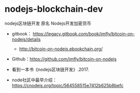 # nodejs-blockchain-dev
nodejs区块链开发 原名 Nodejs开发加密货币

- gitbook： https://legacy.gitbook.com/book/imfly/bitcoin-on-nodejs/details
  - http://bitcoin-on-nodejs.ebookchain.org/
  
- Github：https://github.com/imfly/bitcoin-on-nodejs

- 看到一本书《nodejs区块链开发》.2017.
- node社区中最早介绍：https://cnodejs.org/topic/564558515e7412b625b8befc
